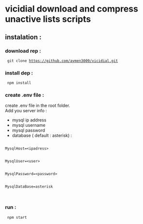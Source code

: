 # vicidial download and compress unactive lists scripts
## instalation :
### download rep : 
<code> git clone https://github.com/aymen3009/vicidial.git</code>

### install dep : 
<code> npm install </code> 

### create .env file : 
create .env file in the root folder. <br>
Add you server info :
* mysql ip address
* mysql username
* mysql password 
* database ( default : asterisk) : <br>
<code>
MysqlHost=&ltipadress&gt <br> <br>
MysqlUser=&ltuser&gt <br> <br>
MysqlPassword=&ltpassword&gt <br> <br>
MysqlDataBase=asterisk <br><br>
</code>

### run :
<code> npm start </code>
 